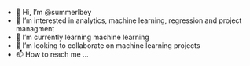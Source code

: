 - 👋 Hi, I’m @summerlbey
- 👀 I’m interested in analytics, machine learning, regression and project managment
- 🌱 I’m currently learning machine learning
- 💞️ I’m looking to collaborate on machine learning projects
- 📫 How to reach me ...

<!---
summerlbey/summerlbey is a ✨ special ✨ repository because its `README.md` (this file) appears on your GitHub profile.
You can click the Preview link to take a look at your changes.
--->
